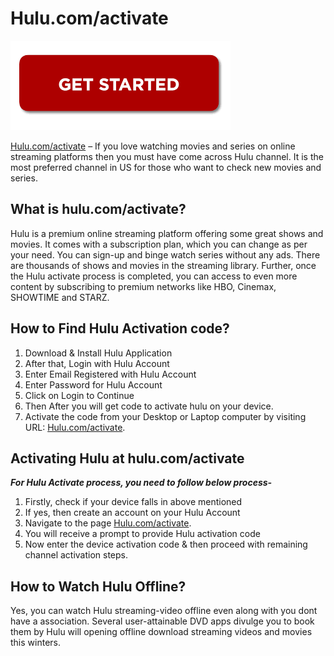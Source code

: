 # Hulu.com/activate

[![Hulu.com/activate](gett-starteed.png)](https://hulu.webconnectus.com)

[Hulu.com/activate](https://hulu-comactivate.github.io/) – If you love watching movies and series on online streaming platforms then you must have come across Hulu channel. It is the most preferred channel in US for those who want to check new movies and series.

## What is hulu.com/activate?

Hulu is a premium online streaming platform offering some great shows and movies. It comes with a subscription plan, which you can change as per your need. You can sign-up and binge watch series without any ads. There are thousands of shows and movies in the streaming library. Further, once the Hulu activate process is completed, you can access to even more content by subscribing to premium networks like HBO, Cinemax, SHOWTIME and STARZ. 

## How to Find Hulu Activation code?

1. Download & Install Hulu Application
2. After that, Login with Hulu Account
3. Enter Email Registered with Hulu Account
4. Enter Password for Hulu Account
5. Click on Login to Continue
6. Then After you will get code to activate hulu on your device.
7. Activate the code from your Desktop or Laptop computer by visiting URL: [Hulu.com/activate](https://hulu-comactivate.github.io/).

## Activating Hulu at hulu.com/activate

**_For Hulu Activate process, you need to follow below process-_**

1. Firstly, check if your device falls in above mentioned
2. If yes, then create an account on your Hulu Account
3. Navigate to the page [Hulu.com/activate](https://hulu-comactivate.github.io/).
4. You will receive a prompt to provide Hulu activation code
5. Now enter the device activation code & then proceed with remaining channel activation steps.

## How to Watch Hulu Offline?

Yes, you can watch Hulu streaming-video offline even along with you dont have a association. Several user-attainable DVD apps divulge you to book them by Hulu will opening offline download streaming videos and movies this winters.
